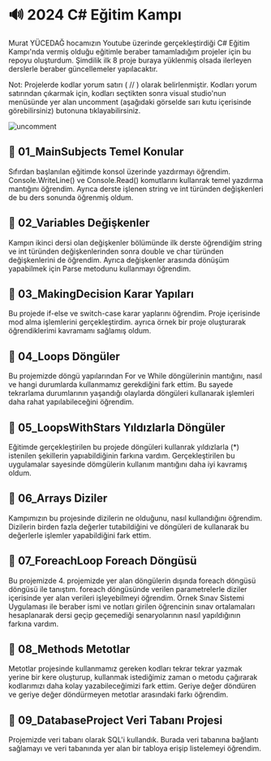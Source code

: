 # 🔊 2024 C# Eğitim Kampı
Murat YÜCEDAĞ hocamızın Youtube üzerinde gerçekleştirdiği C# Eğitim Kampı'nda vermiş olduğu eğitimle beraber tamamladığım projeler için bu repoyu oluşturdum. Şimdilik ilk 8 proje buraya yüklenmiş olsada ilerleyen derslerle beraber güncellemeler yapılacaktır.

Not: Projelerde kodlar yorum satırı ( // ) olarak belirlenmiştir. Kodları yorum satırından çıkarmak için, kodları seçtikten sonra visual studio'nun menüsünde yer alan uncomment (aşağıdaki görselde sarı kutu içerisinde görebilirsiniz) butonuna tıklayabilirsiniz.

![uncomment](https://github.com/user-attachments/assets/84257daf-e9e5-4994-a4c0-30d55e5b13c1)


## 📌 01_MainSubjects Temel Konular
Sıfırdan başlanılan eğitimde konsol üzerinde yazdırmayı öğrendim. Console.WriteLine() ve Console.Read() komutlarını kullanrak temel yazdırma mantığını öğrendim. Ayrıca derste işlenen string ve int türünden değişkenleri de bu ders sonunda öğrenmiş oldum.
## 📌 02_Variables Değişkenler
Kampın ikinci dersi olan değişkenler bölümünde ilk derste öğrendiğim string ve int türünden değişkenlerinden sonra double ve char türünden değişkenlerini de öğrendim. Ayrıca değişkenler arasında dönüşüm yapabilmek için Parse metodunu kullanmayı öğrendim.
## 📌 03_MakingDecision Karar Yapıları
Bu projede if-else ve switch-case karar yaplarını öğrendim. Proje içerisinde mod alma işlemlerini gerçekleştirdim. ayrıca örnek bir proje oluşturarak öğrendiklerimi kavramamı sağlamış oldum.
## 📌 04_Loops Döngüler
Bu projemizde döngü yapılarından For ve While döngülerinin mantığını, nasıl ve hangi durumlarda kullanmamız gerekdiğini fark ettim. Bu sayede tekrarlama durumlarının yaşandığı olaylarda döngüleri kullanarak işlemleri daha rahat yapılabileceğini öğrendim.
## 📌 05_LoopsWithStars Yıldızlarla Döngüler
Eğitimde gerçekleştirilen bu projede döngüleri kullanrak yıldızlarla (*) istenilen şekillerin yapıabildiğinin farkına vardım. Gerçekleştirilen bu uygulamalar sayesinde dömgülerin kullanım mantığını daha iyi kavramış oldum.
## 📌 06_Arrays Diziler
Kampımızın bu projesinde dizilerin ne olduğunu, nasıl kullandığını öğrendim. Dizilerin birden fazla değerler tutabildiğini ve döngüleri de kullanarak bu değerlerle işlemler yapabildiğini fark ettim.
## 📌 07_ForeachLoop Foreach Döngüsü
Bu projemizde 4. projemizde yer alan döngülerin dışında foreach döngüsü döngüsü ile tanıştım. foreach döngüsünde verilen parametrelerle diziler içerisinde yer alan verileri işleyebilmeyi öğrendim.
Örnek Sınav Sistemi Uygulaması ile beraber ismi ve notları girilen öğrencinin sınav ortalamaları hesaplanarak dersi geçip geçemediği senaryolarının nasıl yapıldığının farkına vardım.
## 📌 08_Methods Metotlar
Metotlar projesinde kullanmamız gereken kodları tekrar tekrar yazmak yerine bir kere oluşturup, kullanmak istediğimiz zaman o metodu çağırarak kodlarımızı daha kolay yazabileceğimizi fark ettim. Geriye değer döndüren ve geriye değer döndürmeyen metotlar arasındaki farkı öğrendim.
## 📌 09_DatabaseProject Veri Tabanı Projesi
Projemizde veri tabanı olarak SQL'i kullandık. Burada veri tabanına bağlantı sağlamayı ve veri tabanında yer alan bir tabloya erişip listelemeyi öğrendim.
